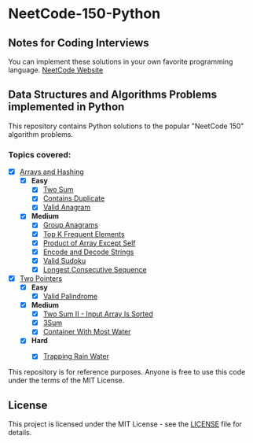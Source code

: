 # NeetCode-150-Python

## Notes for Coding Interviews
You can implement these solutions in your own favorite programming language.
[NeetCode Website](https://neetcode.io/)

## Data Structures and Algorithms Problems implemented in Python
This repository contains Python solutions to the popular "NeetCode 150" algorithm problems.

### Topics covered:
- [x] [Arrays and Hashing](ArraysAndHashing)
    - [x] **Easy**
        - [x] [Two Sum](ArraysAndHashing/Easy/1_Two_Sum.py)
        - [x] [Contains Duplicate](ArraysAndHashing/Easy/217_Contains_Duplicate.py) 
        - [x] [Valid Anagram](ArraysAndHashing/Easy/242_Valid_Anagram.py)
    - [x] **Medium**
        - [x] [Group Anagrams](ArraysAndHashing/Medium/49_Group_Anagrams.py)
        - [x] [Top K Frequent Elements](ArraysAndHashing/Medium/347_Top_K_Frequent_Elements.py)
        - [x] [Product of Array Except Self](ArraysAndHashing/Medium/238_Product_of_Array_Except_Self.py)
        - [x] [Encode and Decode Strings](ArraysAndHashing/Medium/271_Encode_and_Decode_Strings.py)
        - [x] [Valid Sudoku](ArraysAndHashing/Medium/36_Valid_Sudoku.py)
        - [x] [Longest Consecutive Sequence](ArraysAndHashing/Medium/128_Longest_Consecutive_Sequence.py)
- [x] [Two Pointers](TwoPointers)
    - [x] **Easy**
        - [x] [Valid Palindrome](TwoPointers/Easy/125_Valid_Palindrome.py)
    - [x] **Medium**
        - [x] [Two Sum II - Input Array Is Sorted](TwoPointers/Medium/167_Two_Sum_II_Input_Array_Is_Sorted.py)
        - [x] [3Sum](TwoPointers/Medium/15_3Sum.py)
        - [x] [Container With Most Water](TwoPointers/Medium/11_Container_With_Most_Water.py)
    - [x] **Hard**
        - [x] [Trapping Rain Water](TwoPointers/Hard/42_Trapping_Rain_Water.py)


This repository is for reference purposes. Anyone is free to use this code under the terms of the MIT License.

## License
This project is licensed under the MIT License - see the [LICENSE](LICENSE) file for details.